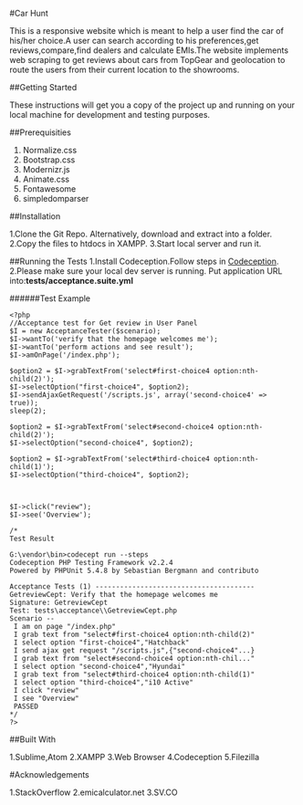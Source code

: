 #Car Hunt

This is a responsive website which is meant to help a user find the car of his/her choice.A user can search according to his preferences,get reviews,compare,find dealers and calculate EMIs.The website implements web scraping to get reviews about cars from TopGear and geolocation to route the users from their current location to the showrooms. 

##Getting Started

These instructions will get you a copy of the project up and running on your local machine for development and testing purposes.

##Prerequisities

1. Normalize.css
2. Bootstrap.css
3. Modernizr.js
4. Animate.css
5. Fontawesome
6. simpledomparser

##Installation

1.Clone the Git Repo. Alternatively, download and extract into a folder.
2.Copy the files to htdocs in XAMPP.
3.Start local server and run it.

##Running the Tests
1.Install Codeception.Follow steps in [Codeception](http://codeception.com/quickstart).
2.Please make sure your local dev server is running.  Put application URL into:**tests/acceptance.suite.yml**

######Test Example

```
<?php 
//Acceptance test for Get review in User Panel
$I = new AcceptanceTester($scenario);
$I->wantTo('verify that the homepage welcomes me');
$I->wantTo('perform actions and see result');
$I->amOnPage('/index.php');

$option2 = $I->grabTextFrom('select#first-choice4 option:nth-child(2)');
$I->selectOption("first-choice4", $option2);
$I->sendAjaxGetRequest('/scripts.js', array('second-choice4' => true));
sleep(2);

$option2 = $I->grabTextFrom('select#second-choice4 option:nth-child(2)');
$I->selectOption("second-choice4", $option2);

$option2 = $I->grabTextFrom('select#third-choice4 option:nth-child(1)');
$I->selectOption("third-choice4", $option2);



$I->click("review");
$I->see('Overview');

/*
Test Result

G:\vendor\bin>codecept run --steps
Codeception PHP Testing Framework v2.2.4
Powered by PHPUnit 5.4.8 by Sebastian Bergmann and contributo

Acceptance Tests (1) ---------------------------------------
GetreviewCept: Verify that the homepage welcomes me
Signature: GetreviewCept
Test: tests\acceptance\\GetreviewCept.php
Scenario --
 I am on page "/index.php"
 I grab text from "select#first-choice4 option:nth-child(2)"
 I select option "first-choice4","Hatchback"
 I send ajax get request "/scripts.js",{"second-choice4"...}
 I grab text from "select#second-choice4 option:nth-chil..."
 I select option "second-choice4","Hyundai"
 I grab text from "select#third-choice4 option:nth-child(1)"
 I select option "third-choice4","i10 Active"
 I click "review"
 I see "Overview"
 PASSED
*/
?>
```

##Built With

1.Sublime,Atom
2.XAMPP
3.Web Browser
4.Codeception
5.Filezilla

#Acknowledgements

1.StackOverflow
2.emicalculator.net
3.SV.CO


